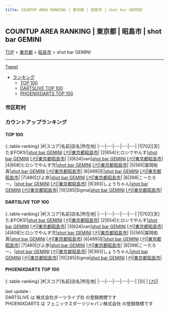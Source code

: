 ```yaml
---
title: COUNTUP AREA RANKING | 東京都 | 昭島市 | shot bar GEMINI
---
```

## COUNTUP AREA RANKING | 東京都 | 昭島市 | shot bar GEMINI

[TOP](/darts/rank/) > [東京都](/darts/rank/東京都/) > [昭島市](/darts/rank/東京都/昭島市/) > shot bar GEMINI

___

<a href="https://twitter.com/share?ref_src=twsrc%5Etfw" data-text="COUNTUP AREA RANKING | 東京都昭島市shot bar GEMINI" class="twitter-share-button" data-hashtags="DARTSLIVE,PHOENIXDARTS,darts,ダーツ" data-show-count="false">Tweet</a>

* [ランキング](#カウントアップランキング)
    * [TOP 100](#top-100)
    * [DARTSLIVE TOP 100](#dartslive-top-100)
    * [PHOENIXDARTS TOP 100](#phoenixdarts-top-100)

### 市区町村

<ul>

</ul>

### カウントアップランキング

#### TOP 100



{:.table-ranking}
|#|スコア|名前|店名|所在地|
|---|---|---|---|---|
|1|702|<span class="rank-name-dl">[天]たまFOKS!</span>|<a href="/darts/rank/shops/d35e0cffd0c6c86c0d9b047a20a7ba1e.html">shot bar GEMINI</a> <a href="https://search.dartslive.com/jp/shop/d35e0cffd0c6c86c0d9b047a20a7ba1e">[↗]</a>|<a href="/darts/rank/東京都/昭島市">東京都昭島市</a>|
|2|654|<span class="rank-name-dl">ヒロシでやんす</span>|<a href="/darts/rank/shops/d35e0cffd0c6c86c0d9b047a20a7ba1e.html">shot bar GEMINI</a> <a href="https://search.dartslive.com/jp/shop/d35e0cffd0c6c86c0d9b047a20a7ba1e">[↗]</a>|<a href="/darts/rank/東京都/昭島市">東京都昭島市</a>|
|3|624|<span class="rank-name-dl">nan</span>|<a href="/darts/rank/shops/d35e0cffd0c6c86c0d9b047a20a7ba1e.html">shot bar GEMINI</a> <a href="https://search.dartslive.com/jp/shop/d35e0cffd0c6c86c0d9b047a20a7ba1e">[↗]</a>|<a href="/darts/rank/東京都/昭島市">東京都昭島市</a>|
|4|608|<span class="rank-name-dl">ヒロシでやんす弐</span>|<a href="/darts/rank/shops/d35e0cffd0c6c86c0d9b047a20a7ba1e.html">shot bar GEMINI</a> <a href="https://search.dartslive.com/jp/shop/d35e0cffd0c6c86c0d9b047a20a7ba1e">[↗]</a>|<a href="/darts/rank/東京都/昭島市">東京都昭島市</a>|
|5|565|<span class="rank-name-dl">冨岡佑真</span>|<a href="/darts/rank/shops/d35e0cffd0c6c86c0d9b047a20a7ba1e.html">shot bar GEMINI</a> <a href="https://search.dartslive.com/jp/shop/d35e0cffd0c6c86c0d9b047a20a7ba1e">[↗]</a>|<a href="/darts/rank/東京都/昭島市">東京都昭島市</a>|
|6|489|<span class="rank-name-dl">花</span>|<a href="/darts/rank/shops/d35e0cffd0c6c86c0d9b047a20a7ba1e.html">shot bar GEMINI</a> <a href="https://search.dartslive.com/jp/shop/d35e0cffd0c6c86c0d9b047a20a7ba1e">[↗]</a>|<a href="/darts/rank/東京都/昭島市">東京都昭島市</a>|
|7|480|<span class="rank-name-dl">ぴよ彦</span>|<a href="/darts/rank/shops/d35e0cffd0c6c86c0d9b047a20a7ba1e.html">shot bar GEMINI</a> <a href="https://search.dartslive.com/jp/shop/d35e0cffd0c6c86c0d9b047a20a7ba1e">[↗]</a>|<a href="/darts/rank/東京都/昭島市">東京都昭島市</a>|
|8|398|<span class="rank-name-dl">こーたろー。</span>|<a href="/darts/rank/shops/d35e0cffd0c6c86c0d9b047a20a7ba1e.html">shot bar GEMINI</a> <a href="https://search.dartslive.com/jp/shop/d35e0cffd0c6c86c0d9b047a20a7ba1e">[↗]</a>|<a href="/darts/rank/東京都/昭島市">東京都昭島市</a>|
|9|393|<span class="rank-name-dl">しょうちゃん</span>|<a href="/darts/rank/shops/d35e0cffd0c6c86c0d9b047a20a7ba1e.html">shot bar GEMINI</a> <a href="https://search.dartslive.com/jp/shop/d35e0cffd0c6c86c0d9b047a20a7ba1e">[↗]</a>|<a href="/darts/rank/東京都/昭島市">東京都昭島市</a>|
|10|285|<span class="rank-name-dl">Sigma</span>|<a href="/darts/rank/shops/d35e0cffd0c6c86c0d9b047a20a7ba1e.html">shot bar GEMINI</a> <a href="https://search.dartslive.com/jp/shop/d35e0cffd0c6c86c0d9b047a20a7ba1e">[↗]</a>|<a href="/darts/rank/東京都/昭島市">東京都昭島市</a>|


#### DARTSLIVE TOP 100



{:.table-ranking}
|#|スコア|名前|店名|所在地|
|---|---|---|---|---|
|1|702|<span class="rank-name-dl">[天]たまFOKS!</span>|<a href="/darts/rank/shops/d35e0cffd0c6c86c0d9b047a20a7ba1e.html">shot bar GEMINI</a> <a href="https://search.dartslive.com/jp/shop/d35e0cffd0c6c86c0d9b047a20a7ba1e">[↗]</a>|<a href="/darts/rank/東京都/昭島市">東京都昭島市</a>|
|2|654|<span class="rank-name-dl">ヒロシでやんす</span>|<a href="/darts/rank/shops/d35e0cffd0c6c86c0d9b047a20a7ba1e.html">shot bar GEMINI</a> <a href="https://search.dartslive.com/jp/shop/d35e0cffd0c6c86c0d9b047a20a7ba1e">[↗]</a>|<a href="/darts/rank/東京都/昭島市">東京都昭島市</a>|
|3|624|<span class="rank-name-dl">nan</span>|<a href="/darts/rank/shops/d35e0cffd0c6c86c0d9b047a20a7ba1e.html">shot bar GEMINI</a> <a href="https://search.dartslive.com/jp/shop/d35e0cffd0c6c86c0d9b047a20a7ba1e">[↗]</a>|<a href="/darts/rank/東京都/昭島市">東京都昭島市</a>|
|4|608|<span class="rank-name-dl">ヒロシでやんす弐</span>|<a href="/darts/rank/shops/d35e0cffd0c6c86c0d9b047a20a7ba1e.html">shot bar GEMINI</a> <a href="https://search.dartslive.com/jp/shop/d35e0cffd0c6c86c0d9b047a20a7ba1e">[↗]</a>|<a href="/darts/rank/東京都/昭島市">東京都昭島市</a>|
|5|565|<span class="rank-name-dl">冨岡佑真</span>|<a href="/darts/rank/shops/d35e0cffd0c6c86c0d9b047a20a7ba1e.html">shot bar GEMINI</a> <a href="https://search.dartslive.com/jp/shop/d35e0cffd0c6c86c0d9b047a20a7ba1e">[↗]</a>|<a href="/darts/rank/東京都/昭島市">東京都昭島市</a>|
|6|489|<span class="rank-name-dl">花</span>|<a href="/darts/rank/shops/d35e0cffd0c6c86c0d9b047a20a7ba1e.html">shot bar GEMINI</a> <a href="https://search.dartslive.com/jp/shop/d35e0cffd0c6c86c0d9b047a20a7ba1e">[↗]</a>|<a href="/darts/rank/東京都/昭島市">東京都昭島市</a>|
|7|480|<span class="rank-name-dl">ぴよ彦</span>|<a href="/darts/rank/shops/d35e0cffd0c6c86c0d9b047a20a7ba1e.html">shot bar GEMINI</a> <a href="https://search.dartslive.com/jp/shop/d35e0cffd0c6c86c0d9b047a20a7ba1e">[↗]</a>|<a href="/darts/rank/東京都/昭島市">東京都昭島市</a>|
|8|398|<span class="rank-name-dl">こーたろー。</span>|<a href="/darts/rank/shops/d35e0cffd0c6c86c0d9b047a20a7ba1e.html">shot bar GEMINI</a> <a href="https://search.dartslive.com/jp/shop/d35e0cffd0c6c86c0d9b047a20a7ba1e">[↗]</a>|<a href="/darts/rank/東京都/昭島市">東京都昭島市</a>|
|9|393|<span class="rank-name-dl">しょうちゃん</span>|<a href="/darts/rank/shops/d35e0cffd0c6c86c0d9b047a20a7ba1e.html">shot bar GEMINI</a> <a href="https://search.dartslive.com/jp/shop/d35e0cffd0c6c86c0d9b047a20a7ba1e">[↗]</a>|<a href="/darts/rank/東京都/昭島市">東京都昭島市</a>|
|10|285|<span class="rank-name-dl">Sigma</span>|<a href="/darts/rank/shops/d35e0cffd0c6c86c0d9b047a20a7ba1e.html">shot bar GEMINI</a> <a href="https://search.dartslive.com/jp/shop/d35e0cffd0c6c86c0d9b047a20a7ba1e">[↗]</a>|<a href="/darts/rank/東京都/昭島市">東京都昭島市</a>|


#### PHOENIXDARTS TOP 100



{:.table-ranking}
|#|スコア|名前|店名|所在地|
|---|---|---|---|---|
||0|<span class="rank-name-dl"> </span>|<a href="/darts/rank/shops/.html"></a> <a href="">[↗]</a>|<a href="/darts/rank//"></a>|


<div class="footer border-top border-gray-light mt-5 pt-3 text-right text-gray">
    last update : <span style="font-weight: italic" id="foot_last_modified"></span><br />
    DARTSLIVE は 株式会社ダーツライブ社 の登録商標です<br />
    PHOENIXDARTS は フェニックスダーツジャパン株式会社 の登録商標です<br />
</div>

<script src="https://cdnjs.cloudflare.com/ajax/libs/jquery.tablesorter/2.31.3/js/jquery.tablesorter.min.js" integrity="sha512-qzgd5cYSZcosqpzpn7zF2ZId8f/8CHmFKZ8j7mU4OUXTNRd5g+ZHBPsgKEwoqxCtdQvExE5LprwwPAgoicguNg==" crossorigin="anonymous" referrerpolicy="no-referrer"></script>
<link rel="stylesheet" href="https://cdnjs.cloudflare.com/ajax/libs/jquery.tablesorter/2.31.3/css/theme.default.min.css" integrity="sha512-wghhOJkjQX0Lh3NSWvNKeZ0ZpNn+SPVXX1Qyc9OCaogADktxrBiBdKGDoqVUOyhStvMBmJQ8ZdMHiR3wuEq8+w==" crossorigin="anonymous" referrerpolicy="no-referrer" />
<script>
$(function() {
    $(".table-ranking").tablesorter({sortList:[[0, 0]]});
    $("#foot_last_modified").text(formatDate(new Date(document.lastModified), 'yyyy-MM-dd HH:mm:ss'));
});
</script>

<script async src="https://platform.twitter.com/widgets.js" charset="utf-8"></script>